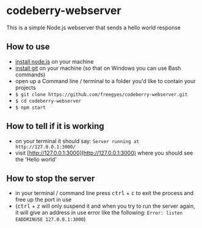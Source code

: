 # codeberry-webserver

This is a simple Node.js webserver that sends a hello world response

## How to use
- [install node.js](https://nodejs.org) on your machine
- [install git](https://git-scm.com/) on your machine (so that on Windows you can use Bash commands)
- open up a Command line / terminal to a folder you'd like to contain your projects
- `$ git clone https://github.com/freegyes/codeberry-webserver.git`
- `$ cd codeberry-webserver`
- `$ npm start`

## How to tell if it is working
- on your terminal it should say: `Server running at http://127.0.0.1:3000/`
- visit [http://127.0.0.1:3000](http://127.0.0.1:3000) where you should see the 'Hello world'

## How to stop the server
- in your terminal / command line press <kbd>ctrl</kbd> + <kbd>c</kbd> to exit the process and free up the port in use
- (<kbd>ctrl</kbd> + <kbd>z</kbd> will only suspend it and when you try to run the server again, it will give an address in use error like the following: `Error: listen EADDRINUSE 127.0.0.1:3000`)
